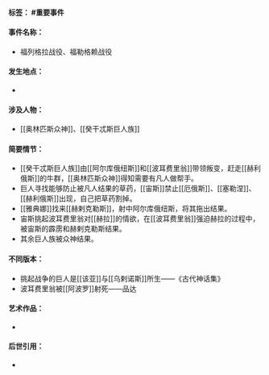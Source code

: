 #### 标签： #重要事件
#### 事件名称：
- 福列格拉战役、福勒格赖战役
#### 发生地点：
- 
#### 涉及人物：
- [[奥林匹斯众神]]、[[癸干忒斯巨人族]]
#### 简要情节：
- [[癸干忒斯巨人族]]由[[阿尔库俄纽斯]]和[[波耳费里翁]]带领叛变，赶走[[赫利俄斯]]的牛群，[[奥林匹斯众神]]得知需要有凡人做帮手。
- 巨人寻找能够防止被凡人结果的草药，[[宙斯]]禁止[[厄俄斯]]、[[塞勒涅]]、[[赫利俄斯]]出现，自己把草药割掉。
- [[雅典娜]]找来[[赫剌克勒斯]]，射中阿尔库俄纽斯，将其拖出结果。
- 宙斯挑起波耳费里翁对[[赫拉]]的情欲，在[[波耳费里翁]]强迫赫拉的过程中，被宙斯的霹雳和赫剌克勒斯结果。
- 其余巨人族被众神结果。
#### 不同版本：
- 挑起战争的巨人是[[该亚]]与[[乌剌诺斯]]所生——《古代神话集》
- 波耳费里翁被[[阿波罗]]射死——品达
#### 艺术作品：
- 
#### 后世引用：
- 

